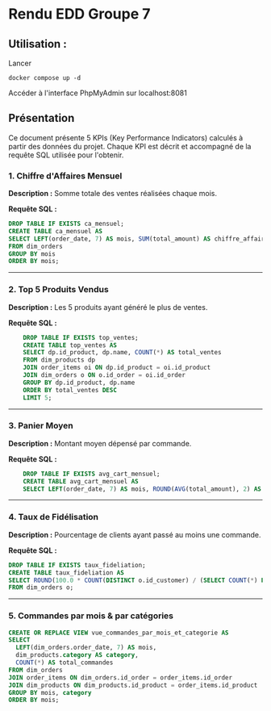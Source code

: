 # Rendu EDD Groupe 7 


## Utilisation : 

Lancer 
```
docker compose up -d
```
Accéder à l'interface PhpMyAdmin sur  localhost:8081



## Présentation

Ce document présente 5 KPIs (Key Performance Indicators) calculés à partir des données du projet. Chaque KPI est décrit et accompagné de la requête SQL utilisée pour l'obtenir.



### 1. Chiffre d'Affaires Mensuel

**Description :** Somme totale des ventes réalisées chaque mois.

**Requête SQL :**
```sql
DROP TABLE IF EXISTS ca_mensuel;
CREATE TABLE ca_mensuel AS
SELECT LEFT(order_date, 7) AS mois, SUM(total_amount) AS chiffre_affaires
FROM dim_orders
GROUP BY mois
ORDER BY mois;
```

---

### 2. Top 5 Produits Vendus

**Description :** Les 5 produits ayant généré le plus de ventes.

**Requête SQL :**
```sql
    DROP TABLE IF EXISTS top_ventes;
    CREATE TABLE top_ventes AS 
    SELECT dp.id_product, dp.name, COUNT(*) AS total_ventes
    FROM dim_products dp
    JOIN order_items oi ON dp.id_product = oi.id_product
    JOIN dim_orders o ON o.id_order = oi.id_order
    GROUP BY dp.id_product, dp.name
    ORDER BY total_ventes DESC
    LIMIT 5;
```

---

### 3. Panier Moyen

**Description :** Montant moyen dépensé par commande.

**Requête SQL :**
```sql
    DROP TABLE IF EXISTS avg_cart_mensuel;
    CREATE TABLE avg_cart_mensuel AS
    SELECT LEFT(order_date, 7) AS mois, ROUND(AVG(total_amount), 2) AS panier_moyen FROM dim_orders GROUP BY mois ORDER BY mois;
```

---

### 4. Taux de Fidélisation

**Description :** Pourcentage de clients ayant passé au moins une commande.

**Requête SQL :**
```sql
DROP TABLE IF EXISTS taux_fideliation;
CREATE TABLE taux_fideliation AS
SELECT ROUND(100.0 * COUNT(DISTINCT o.id_customer) / (SELECT COUNT(*) FROM dim_customers), 2) AS pct
FROM dim_orders o;
```

---
### 5. Commandes par mois & par catégories
```SQL
CREATE OR REPLACE VIEW vue_commandes_par_mois_et_categorie AS
SELECT 
  LEFT(dim_orders.order_date, 7) AS mois,
  dim_products.category AS category,
  COUNT(*) AS total_commandes
FROM dim_orders
JOIN order_items ON dim_orders.id_order = order_items.id_order
JOIN dim_products ON dim_products.id_product = order_items.id_product
GROUP BY mois, category
ORDER BY mois;
````

